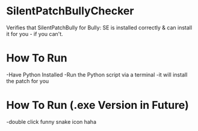 # SilentPatchBullyChecker
Verifies that SilentPatchBully for Bully: SE is installed correctly & can install it for you - if you can't.
#
# How To Run
-Have Python Installed
-Run the Python script via a terminal
-it will install the patch for you
#
# How To Run (.exe Version in Future)
-double click funny snake icon haha
